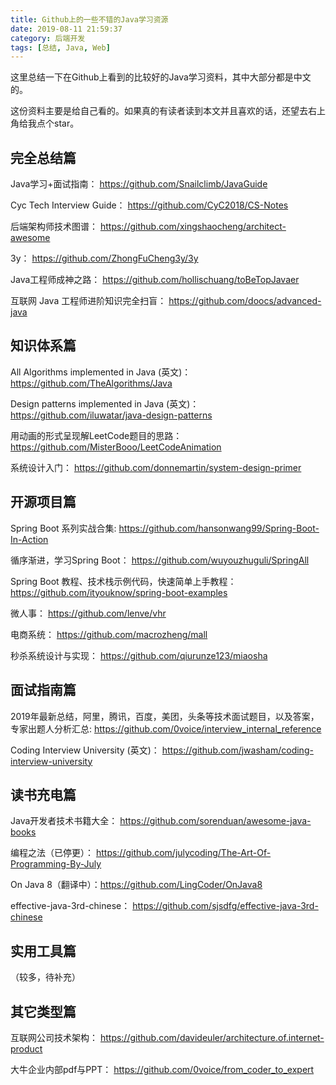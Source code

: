 ```yaml
---
title: Github上的一些不错的Java学习资源
date: 2019-08-11 21:59:37
category: 后端开发
tags: [总结, Java, Web]
---
```

这里总结一下在Github上看到的比较好的Java学习资料，其中大部分都是中文的。

这份资料主要是给自己看的。如果真的有读者读到本文并且喜欢的话，还望去右上角给我点个star。

<!-- more -->

## 完全总结篇
Java学习+面试指南： https://github.com/Snailclimb/JavaGuide

Cyc Tech Interview Guide： https://github.com/CyC2018/CS-Notes

后端架构师技术图谱： https://github.com/xingshaocheng/architect-awesome

3y： https://github.com/ZhongFuCheng3y/3y

Java工程师成神之路： https://github.com/hollischuang/toBeTopJavaer

互联网 Java 工程师进阶知识完全扫盲： https://github.com/doocs/advanced-java

## 知识体系篇
All Algorithms implemented in Java (英文)： https://github.com/TheAlgorithms/Java

Design patterns implemented in Java (英文)： https://github.com/iluwatar/java-design-patterns

用动画的形式呈现解LeetCode题目的思路： https://github.com/MisterBooo/LeetCodeAnimation

系统设计入门： https://github.com/donnemartin/system-design-primer

## 开源项目篇
Spring Boot 系列实战合集:  https://github.com/hansonwang99/Spring-Boot-In-Action

循序渐进，学习Spring Boot： https://github.com/wuyouzhuguli/SpringAll

Spring Boot 教程、技术栈示例代码，快速简单上手教程： https://github.com/ityouknow/spring-boot-examples

微人事： https://github.com/lenve/vhr

电商系统： https://github.com/macrozheng/mall

秒杀系统设计与实现： https://github.com/qiurunze123/miaosha

## 面试指南篇
2019年最新总结，阿里，腾讯，百度，美团，头条等技术面试题目，以及答案，专家出题人分析汇总: https://github.com/0voice/interview_internal_reference

Coding Interview University (英文)： https://github.com/jwasham/coding-interview-university

## 读书充电篇
Java开发者技术书籍大全： https://github.com/sorenduan/awesome-java-books

编程之法（已停更）： https://github.com/julycoding/The-Art-Of-Programming-By-July

On Java 8（翻译中）：https://github.com/LingCoder/OnJava8

effective-java-3rd-chinese： https://github.com/sjsdfg/effective-java-3rd-chinese

## 实用工具篇
（较多，待补充）

## 其它类型篇
互联网公司技术架构： https://github.com/davideuler/architecture.of.internet-product

大牛企业内部pdf与PPT： https://github.com/0voice/from_coder_to_expert